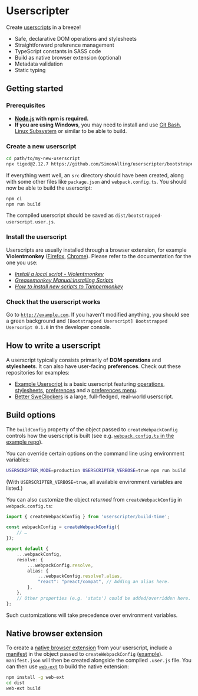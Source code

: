 # Userscripter

Create [userscripts](https://wiki.greasespot.net/User_script) in a breeze!

* Safe, declarative DOM operations and stylesheets
* Straightforward preference management
* TypeScript constants in SASS code
* Build as native browser extension (optional)
* Metadata validation
* Static typing


## Getting started

### Prerequisites

* **[Node.js](https://nodejs.org) with npm is required.**
* **If you are using Windows**, you may need to install and use [Git Bash](https://git-scm.com/downloads), [Linux Subsystem](https://msdn.microsoft.com/en-us/commandline/wsl/install-win10) or similar to be able to build.

### Create a new userscript

```bash
cd path/to/my-new-userscript
npx tiged@2.12.7 https://github.com/SimonAlling/userscripter/bootstrap#master
```

If everything went well, an `src` directory should have been created, along with some other files like `package.json` and `webpack.config.ts`.
You should now be able to build the userscript:

```bash
npm ci
npm run build
```

The compiled userscript should be saved as `dist/bootstrapped-userscript.user.js`.

### Install the userscript

Userscripts are usually installed through a browser extension, for example **Violentmonkey** ([Firefox][violentmonkey-firefox], [Chrome][violentmonkey-chrome]).
Please refer to the documentation for the one you use:

* [_Install a local script - Violentmonkey_](https://violentmonkey.github.io/posts/how-to-edit-scripts-with-your-favorite-editor/#install-a-local-script)
* [_Greasemonkey Manual:Installing Scripts_](https://wiki.greasespot.net/Greasemonkey_Manual:Installing_Scripts)
* [_How to install new scripts to Tampermonkey_](http://tampermonkey.net/faq.php#Q102)

### Check that the userscript works

Go to [`http://example.com`](http://example.com).
If you haven't modified anything, you should see a green background and `[Bootstrapped Userscript] Bootstrapped Userscript 0.1.0` in the developer console.


## How to write a userscript

A userscript typically consists primarily of **DOM operations** and **stylesheets**.
It can also have user-facing **preferences**. Check out these repositories for examples:

  * [Example Userscript][example-userscript] is a basic userscript featuring [operations][example-userscript-operations], [stylesheets][example-userscript-stylesheets], [preferences][example-userscript-preferences] and a [preferences menu][example-userscript-preferences-menu].
  * [Better SweClockers][better-sweclockers] is a large, full-fledged, real-world userscript.


## Build options

The `buildConfig` property of the object passed to `createWebpackConfig` controls how the userscript is built (see e.g. [`webpack.config.ts` in the example repo][example-userscript-webpack-config]).

You can override certain options on the command line using environment variables:

```bash
USERSCRIPTER_MODE=production USERSCRIPTER_VERBOSE=true npm run build
```

(With `USERSCRIPTER_VERBOSE=true`, all available environment variables are listed.)

You can also customize the object _returned_ from `createWebpackConfig` in `webpack.config.ts`:

```typescript
import { createWebpackConfig } from 'userscripter/build-time';

const webpackConfig = createWebpackConfig({
    // …
});

export default {
    ...webpackConfig,
    resolve: {
        ...webpackConfig.resolve,
        alias: {
            ...webpackConfig.resolve?.alias,
            "react": "preact/compat", // Adding an alias here.
        },
    },
    // Other properties (e.g. 'stats') could be added/overridden here.
};
```

Such customizations will take precedence over environment variables.

## Native browser extension

To create a [native browser extension][webextension] from your userscript, include a [manifest][manifest-json] in the object passed to `createWebpackConfig` ([example][example-userscript-webpack-config]).
`manifest.json` will then be created alongside the compiled `.user.js` file.
You can then use [`web-ext`][web-ext] to build the native extension:

```bash
npm install -g web-ext
cd dist
web-ext build
```


[violentmonkey-firefox]: https://addons.mozilla.org/en-US/firefox/addon/violentmonkey/
[violentmonkey-chrome]: https://chrome.google.com/webstore/detail/violentmonkey/jinjaccalgkegednnccohejagnlnfdag
[better-sweclockers]: https://github.com/SimonAlling/better-sweclockers
[example-userscript]: https://github.com/SimonAlling/example-userscript
[example-userscript-operations]: https://github.com/SimonAlling/example-userscript/blob/master/src/operations.ts
[example-userscript-stylesheets]: https://github.com/SimonAlling/example-userscript/blob/master/src/stylesheets.ts
[example-userscript-preferences]: https://github.com/SimonAlling/example-userscript/blob/master/src/preferences.ts
[example-userscript-preferences-menu]: https://github.com/SimonAlling/example-userscript/blob/master/src/preferences-menu.tsx
[example-userscript-webpack-config]: https://github.com/SimonAlling/example-userscript/blob/master/webpack.config.ts
[webextension]: https://developer.mozilla.org/en-US/docs/Mozilla/Add-ons/WebExtensions
[manifest-json]: https://developer.mozilla.org/en-US/docs/Mozilla/Add-ons/WebExtensions/manifest.json
[web-ext]: https://www.npmjs.com/package/web-ext
